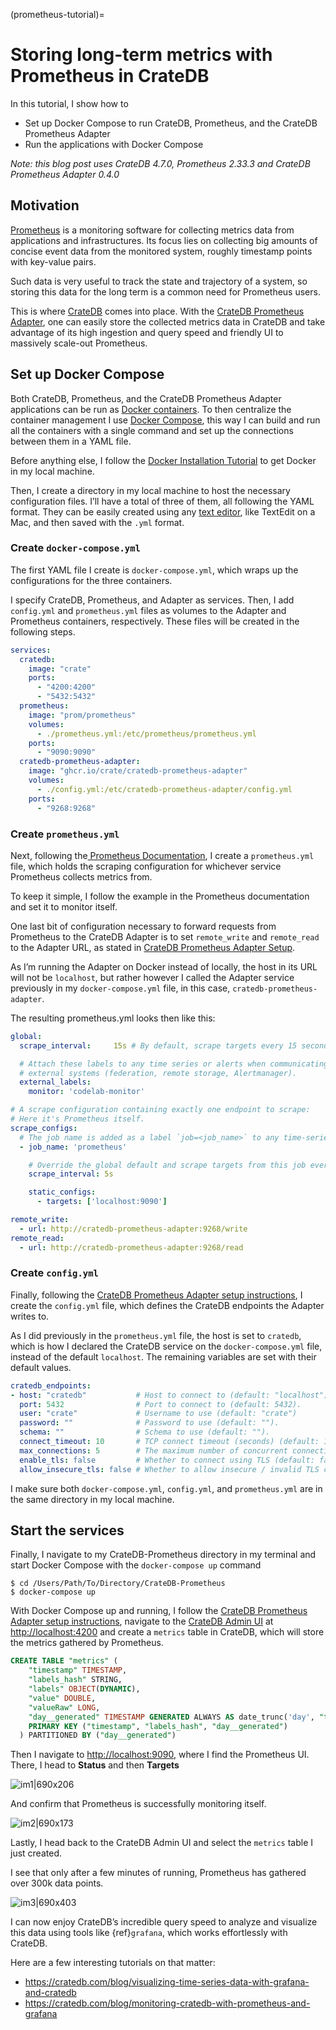 (prometheus-tutorial)=
# Storing long-term metrics with Prometheus in CrateDB

In this tutorial, I show how to

* Set up Docker Compose to run CrateDB, Prometheus, and the CrateDB Prometheus Adapter
* Run the applications with Docker Compose

*Note: this blog post uses CrateDB 4.7.0, Prometheus 2.33.3 and CrateDB Prometheus Adapter 0.4.0*

## Motivation

[Prometheus](https://prometheus.io/docs/introduction/overview/) is a monitoring software for collecting metrics data from applications and infrastructures. Its focus lies on collecting big amounts of concise event data from the monitored system, roughly timestamp points with key-value pairs.

Such data is very useful to track the state and trajectory of a system, so storing this data for the long term is a common need for Prometheus users.

This is where [CrateDB](https://cratedb.com/database) comes into place. With the [CrateDB Prometheus Adapter](https://github.com/crate/cratedb-prometheus-adapter), one can easily store the collected metrics data in CrateDB and take advantage of its high ingestion and query speed and friendly UI to massively scale-out Prometheus.

## Set up Docker Compose

Both CrateDB, Prometheus, and the CrateDB Prometheus Adapter applications can be run as [Docker containers](https://www.docker.com/resources/what-container). To then centralize the container management I use [Docker Compose](https://docs.docker.com/compose/), this way I can build and run all the containers with a single command and set up the connections between them in a YAML file.

Before anything else, I follow the [Docker Installation Tutorial](https://docs.docker.com/get-docker/) to get Docker in my local machine.

Then, I create a directory in my local machine to host the necessary configuration files.
I’ll have a total of three of them, all following the YAML format. They can be easily created using any [text editor](https://www.computerhope.com/jargon/e/editor.htm), like TextEdit on a Mac, and then saved with the `.yml` format.

### Create `docker-compose.yml`

The first YAML file I create is `docker-compose.yml`, which wraps up the configurations for the three containers.

I specify CrateDB, Prometheus, and Adapter as services. Then, I add `config.yml` and `prometheus.yml` files as volumes to the Adapter and Prometheus containers, respectively. These files will be created in the following steps.
```yaml
services:
  cratedb:
    image: "crate"
    ports:
      - "4200:4200"
      - "5432:5432"
  prometheus:
    image: "prom/prometheus"
    volumes:
      - ./prometheus.yml:/etc/prometheus/prometheus.yml
    ports:
      - "9090:9090"
  cratedb-prometheus-adapter:
    image: "ghcr.io/crate/cratedb-prometheus-adapter"
    volumes:
      - ./config.yml:/etc/cratedb-prometheus-adapter/config.yml
    ports:
      - "9268:9268"
```

### Create `prometheus.yml`

Next, following the[ Prometheus Documentation](https://prometheus.io/docs/prometheus/latest/getting_started/), I create a `prometheus.yml` file, which holds the scraping configuration for whichever service Prometheus collects metrics from.

To keep it simple, I follow the example in the Prometheus documentation and set it to monitor itself.

One last bit of configuration necessary to forward requests from Prometheus to the CrateDB Adapter is to set `remote_write` and `remote_read` to the Adapter URL, as stated in [CrateDB Prometheus Adapter Setup](https://github.com/crate/cratedb-prometheus-adapter).

As I’m running the Adapter on Docker instead of locally, the host in its URL will not be `localhost`, but rather however I called the Adapter service previously in my `docker-compose.yml` file, in this case, `cratedb-prometheus-adapter`.

The resulting prometheus.yml looks then like this:
```yaml
global:
  scrape_interval:     15s # By default, scrape targets every 15 seconds.

  # Attach these labels to any time series or alerts when communicating with
  # external systems (federation, remote storage, Alertmanager).
  external_labels:
    monitor: 'codelab-monitor'

# A scrape configuration containing exactly one endpoint to scrape:
# Here it's Prometheus itself.
scrape_configs:
  # The job name is added as a label `job=<job_name>` to any time-series scraped from this config.
  - job_name: 'prometheus'

    # Override the global default and scrape targets from this job every 5 seconds.
    scrape_interval: 5s

    static_configs:
      - targets: ['localhost:9090']

remote_write:
  - url: http://cratedb-prometheus-adapter:9268/write
remote_read:
  - url: http://cratedb-prometheus-adapter:9268/read
```
### Create `config.yml`

Finally, following the [CrateDB Prometheus Adapter setup instructions](https://github.com/crate/cratedb-prometheus-adapter), I create the `config.yml` file, which defines the CrateDB endpoints the Adapter writes to.

As I did previously in the `prometheus.yml` file, the host is set to `cratedb`, which is how I declared the CrateDB service on the `docker-compose.yml` file, instead of the default `localhost`. The remaining variables are set with their default values.
```yaml
cratedb_endpoints:
- host: "cratedb"           # Host to connect to (default: "localhost")
  port: 5432                # Port to connect to (default: 5432).
  user: "crate"             # Username to use (default: "crate")
  password: ""              # Password to use (default: "").
  schema: ""                # Schema to use (default: "").
  connect_timeout: 10       # TCP connect timeout (seconds) (default: 10).
  max_connections: 5        # The maximum number of concurrent connections (default: 5).
  enable_tls: false         # Whether to connect using TLS (default: false).
  allow_insecure_tls: false # Whether to allow insecure / invalid TLS certificates (default: false).
```
I make sure both `docker-compose.yml`, `config.yml`, and `prometheus.yml` are in the same directory in my local machine.

## Start the services

Finally, I navigate to my CrateDB-Prometheus directory in my terminal and start Docker Compose with the `docker-compose up` command
```shell
$ cd /Users/Path/To/Directory/CrateDB-Prometheus
$ docker-compose up
```

With Docker Compose up and running, I follow the [CrateDB Prometheus Adapter setup instructions](https://github.com/crate/cratedb-prometheus-adapter), navigate to the [CrateDB Admin UI](https://www.google.com/search?client=safari&rls=en&q=cratedb+admin+ui&ie=UTF-8&oe=UTF-8) at [http://localhost:4200](http://localhost:4200/) and create a `metrics` table in CrateDB, which will store the metrics gathered by Prometheus.

```sql
CREATE TABLE "metrics" (
    "timestamp" TIMESTAMP,
    "labels_hash" STRING,
    "labels" OBJECT(DYNAMIC),
    "value" DOUBLE,
    "valueRaw" LONG,
    "day__generated" TIMESTAMP GENERATED ALWAYS AS date_trunc('day', "timestamp"),
    PRIMARY KEY ("timestamp", "labels_hash", "day__generated")
  ) PARTITIONED BY ("day__generated")
```
Then I navigate to [http://localhost:9090](http://localhost:9090/), where I find the Prometheus UI. There, I head to **Status** and then **Targets**

![im1|690x206](https://us1.discourse-cdn.com/flex020/uploads/crate/original/1X/91223397b30bce2f7188617436ea12ceed83d83c.png)

And confirm that Prometheus is successfully monitoring itself.

![im2|690x173](https://us1.discourse-cdn.com/flex020/uploads/crate/original/1X/57ccb5374b0ab524466de08feefbafde559dac87.png)

Lastly, I head back to the CrateDB Admin UI and select the `metrics` table I just created.

I see that only after a few minutes of running, Prometheus has gathered over 300k data points.

![im3|690x403](https://us1.discourse-cdn.com/flex020/uploads/crate/original/1X/22e8c7d5a90ec9240a4cb4269774e143759aa92e.jpeg)
 
I can now enjoy CrateDB’s incredible query speed to analyze and visualize this
data using tools like {ref}`grafana`, which works effortlessly with CrateDB.

Here are a few interesting tutorials on that matter:

* https://cratedb.com/blog/visualizing-time-series-data-with-grafana-and-cratedb
* https://cratedb.com/blog/monitoring-cratedb-with-prometheus-and-grafana
